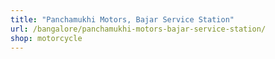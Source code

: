 ```yaml
---
title: "Panchamukhi Motors, Bajar Service Station"
url: /bangalore/panchamukhi-motors-bajar-service-station/
shop: motorcycle
---
```

